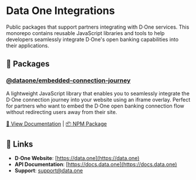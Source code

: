# Data One Integrations

Public packages that support partners integrating with D·One services. This monorepo contains reusable JavaScript libraries and tools to help developers seamlessly integrate D·One's open banking capabilities into their applications.

## 🚀 Packages

### [@dataone/embedded-connection-journey](./packages/embedded-connection-journey/)

A lightweight JavaScript library that enables you to seamlessly integrate the D·One connection journey into your website using an iframe overlay. Perfect for partners who want to embed the D·One open banking connection flow without redirecting users away from their site.

[📖 View Documentation](./packages/embedded-connection-journey/README.md) | [📦 NPM Package](https://www.npmjs.com/package/@dataone/embedded-connection-journey)

## 🔗 Links

- **D·One Website**: [https://data.one](https://data.one)
- **API Documentation**: [https://docs.data.one](https://docs.data.one)
- **Support**: support@data.one
